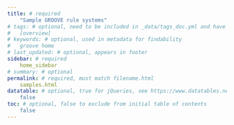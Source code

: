 ```yaml
---
title: # required
    "Sample GROOVE rule systems"
# tags: # optional, need to be included in _data/tags_doc.yml and have a page in tags/
# 	[overview]
# keywords: # optional, used in metadata for findability
# 	groove home
# last_updated: # optional, appears in footer
sidebar: # required
    home_sidebar
# summary: # optional
permalink: # required, must match filename.html
    samples.html
datatable: # optional, true for jQueries, see https://www.datatables.net/
    false
toc: # optional, false to exclude from initial table of contents
    false
---
```


